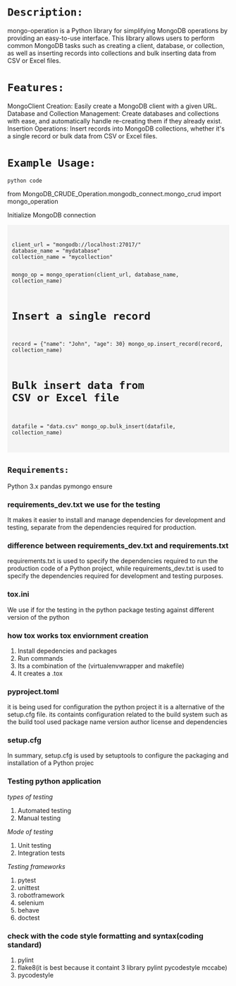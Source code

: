 # `Description:`

mongo-operation is a Python library for simplifying MongoDB operations by providing an easy-to-use interface. This library allows users to perform common MongoDB tasks such as creating a client, database, or collection, as well as inserting records into collections and bulk inserting data from CSV or Excel files.

# `Features:`

MongoClient Creation: Easily create a MongoDB client with a given URL.
Database and Collection Management: Create databases and collections with ease, and automatically handle re-creating them if they already exist.
Insertion Operations: Insert records into MongoDB collections, whether it's a single record or bulk data from CSV or Excel files.


# `Example Usage:`

`python code`

from MongoDB_CRUDE_Operation.mongodb_connect.mongo_crud import  mongo_operation

Initialize MongoDB connection

<div style="background-color:#f4f4f4; padding:10px;">
<pre><code>
client_url = "mongodb://localhost:27017/"
database_name = "mydatabase"
collection_name = "mycollection"

mongo_op = mongo_operation(client_url, database_name, collection_name)

# Insert a single record
record = {"name": "John", "age": 30}
mongo_op.insert_record(record, collection_name)

# Bulk insert data from CSV or Excel file
datafile = "data.csv"
mongo_op.bulk_insert(datafile, collection_name)
</code></pre>
</div>


## `Requirements:`

Python 3.x
pandas
pymongo
ensure






### requirements_dev.txt we use for the testing
It makes it easier to install and manage dependencies for development and testing, separate from the dependencies required for production.

### difference between requirements_dev.txt and requirements.txt

requirements.txt is used to specify the dependencies required to run the production code of a Python project, while requirements_dev.txt is used to specify the dependencies required for development and testing purposes.

### tox.ini
We use if for the testing in the python package testing against different version of the python 

### how tox works tox enviornment creation
1. Install depedencies and packages 
2. Run commands
3. Its a combination of the (virtualenvwrapper and makefile)
4. It creates a .tox


### pyproject.toml
it is being used for configuration the python project it is a alternative of the setup.cfg file. its containts configuration related to the build system
such as the build tool used package name version author license and dependencies

### setup.cfg
In summary, setup.cfg is used by setuptools to configure the packaging and installation of a Python projec

### Testing python application
*types of testing*
1. Automated testing 
2. Manual testing

*Mode of testing*
1. Unit testing
2. Integration tests

*Testing frameworks*

1. pytest
2. unittest
3. robotframework
4. selenium
5. behave
6. doctest

### check with the code style formatting and syntax(coding standard)

1. pylint
2. flake8(it is best because it containt 3 library pylint pycodestyle mccabe)
3. pycodestyle

